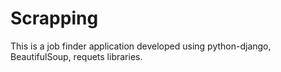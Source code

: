 # Scrapping
This is a job finder application developed using python-django, BeautifulSoup, requets libraries.
